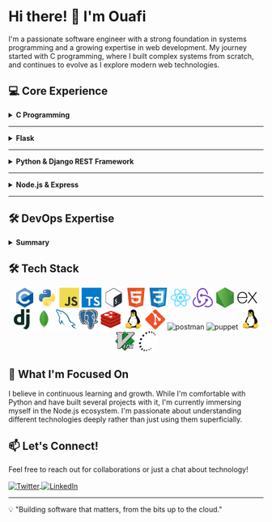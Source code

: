 # Hi there! 👋 I'm Ouafi

I'm a passionate software engineer with a strong foundation in systems programming and a growing expertise in web development. My journey started with C programming, where I built complex systems from scratch, and continues to evolve as I explore modern web technologies.

## 💻 Core Experience

<details>
<summary><strong>C Programming</strong></summary>

<br> 


I have a solid foundation in low-level programming with C, demonstrated through projects like:
- <a href="https://github.com/AbdeljallilOuafi/printf"><strong>printf</strong></a>: Custom implementation of the printf function from scratch, showcasing a deep understanding of C's memory management and variadic functions.
- <a href="https://github.com/AbdeljallilOuafi/simple_shell"><strong>simple_shell</strong></a>: A UNIX command line interpreter built entirely in C, implementing core shell functionality and process management.

</details>

---

<details>
<summary><strong>Flask</strong></summary>

<br> 



I created a full-stack **Airbnb Clone** using Flask, showcasing end-to-end development skills:
- **[Airbnb Clone](https://github.com/AbdeljalilOuafi/Airbnb-clone)**: Implemented backend services in Flask, user authentication, dynamic search, and a responsive frontend.

</details>

---

<details>
<summary><strong>Python & Django REST Framework</strong></summary>

<br> 


I've built several production-ready marketplaces using Python and DRF:
- **[Prime-Eats](https://github.com/AbdeljallilOuafi/Prime-Eats)**: A community-driven platform connecting restaurant owners with food enthusiasts.
- **[Crafitori](https://github.com/AbdeljalilOuafi/Crafitori)**: An online marketplace for artisans featuring integrated PayPal payments and order management.

</details>

---

<details>
<summary><strong>Node.js & Express</strong></summary>

<br> 


Actively expanding my Node.js expertise:
- **[Files_Manager](https://github.com/AbdeljalilOuafi/alx-files_manager)**: A robust file management API built with Node.js, Express, MongoDB, and Redis.
- 🔨 **Currently Working On**: A full-featured social media platform inspired by Facebook's architecture.

</details>

---

## 🛠 DevOps Expertise

<details>
<summary><strong>Summary</strong></summary>

<br>

I've built a solid foundation in DevOps, mastering essential concepts and tools to manage, automate, and optimize infrastructure. My hands-on experience spans:

- **Shell Scripting**: Mastered Shell Basics, Permissions, Redirections, Variables & Expansions, and advanced topics like Loops, Conditions & Parsing.
- **Processes & Signals**: Comprehensive understanding of process management and signal handling.  
- **Networking Basics**: Explored **TCP/IP fundamentals**, **DNS**, **ports**, and advanced topics in **Networking Basics 2**.  
- **Regular Expressions**: Proficient in writing regex patterns for data parsing, validation, and transformations.  
- **Web Infrastructure Design**: Conceptualized and documented scalable and resilient web architecture.  
- **Configuration Management**: Hands-on experience with **Puppet**, automating deployment and ensuring consistency across systems.  
- **SSH**: Expertise in secure remote server management and key-based authentication.  
- **Web Servers & Load Balancing**: Proficient in setting up and configuring **Nginx**, **HAProxy**, and application servers.  
- **HTTPS & SSL**: Implemented SSL certificates and enforced HTTPS for secure web communication.  
- **Firewall Management**: Configured firewalls to secure systems and control access.  
- **Database Management**: Deployed and managed **MySQL** databases for web and application data.  
- **APIs & Monitoring**: Built RESTful APIs (**API & API Advanced**) and implemented **Webstack Monitoring** to ensure uptime and performance.  
- **Incident Response**: Prepared **Postmortems** to document and learn from outages and incidents.

You can explore my DevOps journey in detail through my repository: [alx-system_engineering-devops](https://github.com/AbdeljalilOuafi/alx-system_engineering-devops).

</details>


## 🛠 Tech Stack
<p align="center">
  <!-- Programming Languages -->
  <img src="https://raw.githubusercontent.com/devicons/devicon/master/icons/c/c-original.svg" alt="c" width="40" height="40"/>
  <img src="https://raw.githubusercontent.com/devicons/devicon/master/icons/python/python-original.svg" alt="python" width="40" height="40"/>
  <img src="https://raw.githubusercontent.com/devicons/devicon/master/icons/javascript/javascript-original.svg" alt="javascript" width="40" height="40"/>
  <img src="https://raw.githubusercontent.com/devicons/devicon/master/icons/typescript/typescript-original.svg" alt="typescript" width="40" height="40"/>
  <img src="https://raw.githubusercontent.com/devicons/devicon/master/icons/bash/bash-original.svg" alt="bash" width="40" height="40"/>
  <!-- Frontend -->
  <img src="https://raw.githubusercontent.com/devicons/devicon/master/icons/html5/html5-original.svg" alt="html5" width="40" height="40"/>
  <img src="https://raw.githubusercontent.com/devicons/devicon/master/icons/css3/css3-original.svg" alt="css3" width="40" height="40"/>
  <img src="https://raw.githubusercontent.com/devicons/devicon/master/icons/react/react-original.svg" alt="react" width="40" height="40"/>
  <img src="https://raw.githubusercontent.com/devicons/devicon/master/icons/redux/redux-original.svg" alt="redux" width="40" height="40"/>
  <!-- Backend -->
  <img src="https://raw.githubusercontent.com/devicons/devicon/master/icons/nodejs/nodejs-original.svg" alt="nodejs" width="40" height="40"/>
  <img src="https://raw.githubusercontent.com/devicons/devicon/master/icons/express/express-original.svg" alt="express" width="40" height="40"/>
  <img src="https://raw.githubusercontent.com/devicons/devicon/master/icons/django/django-plain.svg" alt="django" width="40" height="40"/>
  <!-- Databases -->
  <img src="https://raw.githubusercontent.com/devicons/devicon/master/icons/mongodb/mongodb-original.svg" alt="mongodb" width="40" height="40"/>
  <img src="https://raw.githubusercontent.com/devicons/devicon/master/icons/mysql/mysql-original.svg" alt="mysql" width="40" height="40"/>
  <img src="https://raw.githubusercontent.com/devicons/devicon/master/icons/postgresql/postgresql-original.svg" alt="postgresql" width="40" height="40"/>
  <img src="https://raw.githubusercontent.com/devicons/devicon/master/icons/redis/redis-original.svg" alt="redis" width="40" height="40"/>
  <!-- Tools & Others -->
  <img src="https://raw.githubusercontent.com/devicons/devicon/master/icons/linux/linux-original.svg" alt="linux" width="40" height="40"/>
  <img src="https://raw.githubusercontent.com/devicons/devicon/master/icons/git/git-original.svg" alt="git" width="40" height="40"/>
  <img src="https://www.vectorlogo.zone/logos/getpostman/getpostman-icon.svg" alt="postman" width="40" height="40"/>
  <img src="https://cdn.icon-icons.com/icons2/2699/PNG/512/puppet_logo_icon_168887.png" alt="puppet" width="40" height="40"/>
  <!-- DevOps & Tools -->
  <img src="https://raw.githubusercontent.com/devicons/devicon/master/icons/linux/linux-original.svg" alt="linux" width="40" height="40"/>
  <img src="https://raw.githubusercontent.com/devicons/devicon/master/icons/vim/vim-original.svg" alt="vim" width="40" height="40"/>
  <img src="https://raw.githubusercontent.com/devicons/devicon/master/icons/ssh/ssh-original.svg" alt="ssh" width="40" height="40"/>
</p>

## 🌱 What I'm Focused On
I believe in continuous learning and growth. While I'm comfortable with Python and have built several projects with it, I'm currently immersing myself in the Node.js ecosystem. I'm passionate about understanding different technologies deeply rather than just using them superficially.

## 📫 Let's Connect!
Feel free to reach out for collaborations or just a chat about technology!
<p align="left">
  <a href="https://twitter.com/your_handle" target="blank">
    <img align="center" src="https://raw.githubusercontent.com/rahuldkjain/github-profile-readme-generator/master/src/images/icons/Social/twitter.svg" alt="Twitter" height="30" width="40" />
  </a>
  <a href="https://linkedin.com/in/your_profile" target="blank">
    <img align="center" src="https://raw.githubusercontent.com/rahuldkjain/github-profile-readme-generator/master/src/images/icons/Social/linked-in-alt.svg" alt="LinkedIn" height="30" width="40" />
  </a>
</p>

---
💡 "Building software that matters, from the bits up to the cloud."
